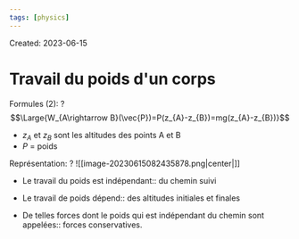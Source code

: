 ```yaml
---
tags: [physics] 
---
```

Created: 2023-06-15

# Travail du poids d'un corps

Formules (2):
?
$$\Large{W_{A\rightarrow B}(\vec{P})=P(z_{A}-z_{B})=mg(z_{A}-z_{B})}$$
- $z_{A}$ et $z_{B}$ sont les altitudes des points A et B
- $P$ = poids
<!--SR:!2024-03-16,167,250-->

Représentation:
?
![[image-20230615082435878.png|center|]]
<!--SR:!2024-04-09,173,230-->

- Le travail du poids est indépendant:: du chemin suivi
<!--SR:!2024-01-04,52,170-->
- Le travail de poids dépend:: des altitudes initiales et finales
<!--SR:!2024-04-12,117,210-->
- De telles forces dont le poids qui est indépendant du chemin sont appelées:: forces conservatives.
<!--SR:!2024-07-07,207,210-->

